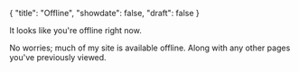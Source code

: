 {
  "title": "Offline",
  "showdate": false,
  "draft": false
}

It looks like you're offline right now.

No worries; much of my site is available offline. Along with any other pages you've previously viewed.